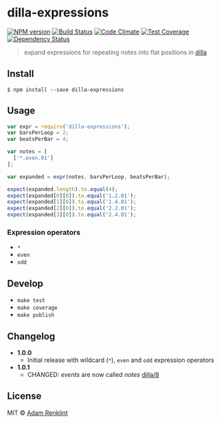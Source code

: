 # dilla-expressions

[![NPM version](https://badge.fury.io/js/dilla-expressions.png)](http://badge.fury.io/js/dilla-expressions) [![Build Status](https://travis-ci.org/adamrenklint/dilla-expressions.png?branch=master)](https://travis-ci.org/adamrenklint/dilla-expressions) [![Code Climate](https://codeclimate.com/github/adamrenklint/dilla-expressions.png)](https://codeclimate.com/github/adamrenklint/dilla-expressions) [![Test Coverage](https://codeclimate.com/github/adamrenklint/dilla-expressions/badges/coverage.svg)](https://codeclimate.com/github/adamrenklint/dilla-expressions) [![Dependency Status](https://david-dm.org/adamrenklint/dilla-expressions.png?theme=shields.io)](https://david-dm.org/adamrenklint/dilla-expressions)

> expand expressions for repeating notes into flat positions in [dilla](https://github.com/adamrenklint/dilla)

## Install

```
$ npm install --save dilla-expressions
```

## Usage

```javascript
var expr = require('dilla-expressions');
var barsPerLoop = 2;
var beatsPerBar = 4;

var notes = [
  ['*.even.01']
];

var expanded = expr(notes, barsPerLoop, beatsPerBar);

expect(expanded.length).to.equal(4);
expect(expanded[0][0]).to.equal('1.2.01');
expect(expanded[1][0]).to.equal('1.4.01');
expect(expanded[2][0]).to.equal('2.2.01');
expect(expanded[3][0]).to.equal('2.4.01');
```

### Expression operators

- ```*```
- ```even```
- ```odd```

## Develop

- ```make test```
- ```make coverage```
- ```make publish```

## Changelog

- **1.0.0**
  - Initial release with wildcard (```*```), ```even``` and ```odd``` expression operators
- **1.0.1**
  - CHANGED: *events* are now called *notes* [dilla/8](https://github.com/adamrenklint/dilla/issues/8)

## License

MIT © [Adam Renklint](http://adamrenklint.com)